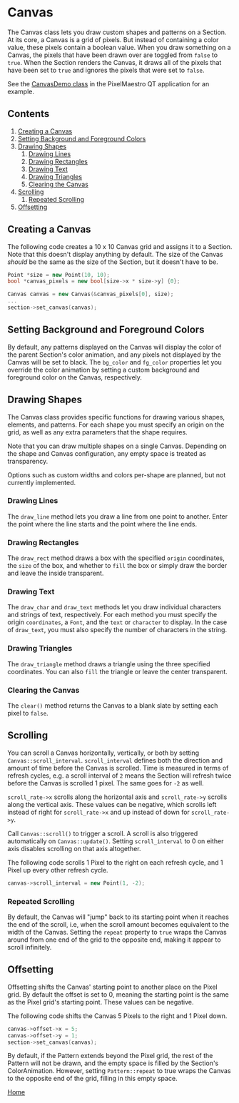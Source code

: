 # Canvas
The Canvas class lets you draw custom shapes and patterns on a Section. At its core, a Canvas is a grid of pixels. But instead of containing a color value, these pixels contain a boolean value. When you draw something on a Canvas, the pixels that have been drawn over are toggled from `false` to `true`. When the Section renders the Canvas, it draws all of the pixels that have been set to `true` and ignores the pixels that were set to `false`.

See the [CanvasDemo class](../gui/demo/canvasdemo.cpp) in the PixelMaestro QT application for an example.

## Contents
1. [Creating a Canvas](#creating-a-canvas)
2. [Setting Background and Foreground Colors](#setting-background-and-foreground-colors)
3. [Drawing Shapes](#drawing-shapes)
	1. [Drawing Lines](#drawing-lines)
	2. [Drawing Rectangles](#drawing-rectangles)
	3. [Drawing Text](#drawing-text)
	4. [Drawing Triangles](#drawing-triangles)
	5. [Clearing the Canvas](#clearing-the-canvas)
4. [Scrolling](#scrolling)
	1. [Repeated Scrolling](#repeated-scrolling)
5. [Offsetting](#offsetting)

## Creating a Canvas
The following code creates a 10 x 10 Canvas grid and assigns it to a Section. Note that this doesn't display anything by default. The size of the Canvas *should* be the same as the size of the Section, but it doesn't have to be.

```c++
Point *size = new Point(10, 10);
bool *canvas_pixels = new bool[size->x * size->y] {0};

Canvas canvas = new Canvas(&canvas_pixels[0], size);
...
section->set_canvas(canvas);
```

## Setting Background and Foreground Colors
By default, any patterns displayed on the Canvas will display the color of the parent Section's color animation, and any pixels not displayed by the Canvas will be set to black. The `bg_color` and `fg_color` properties let you override the color animation by setting a custom background and foreground color on the Canvas, respectively.

## Drawing Shapes
The Canvas class provides specific functions for drawing various shapes, elements, and patterns. For each shape you must specify an origin on the grid, as well as any extra parameters that the shape requires.

Note that you can draw multiple shapes on a single Canvas. Depending on the shape and Canvas configuration, any empty space is treated as transparency.

Options such as custom widths and colors per-shape are planned, but not currently implemented.

### Drawing Lines
The `draw_line` method lets you draw a line from one point to another. Enter the point where the line starts and the point where the line ends.

### Drawing Rectangles
The `draw_rect` method draws a box with the specified `origin` coordinates, the `size` of the box, and whether to `fill` the box or simply draw the border and leave the inside transparent.

### Drawing Text
The `draw_char` and `draw_text` methods let you draw individual characters and strings of text, respectively. For each method you must specify the origin `coordinates`, a `Font`, and the `text` or `character` to display. In the case of `draw_text`, you must also specify the number of characters in the string.

### Drawing Triangles
The `draw_triangle` method draws a triangle using the three specified coordinates. You can also `fill` the triangle or leave the center transparent.

### Clearing the Canvas
The `clear()` method returns the Canvas to a blank slate by setting each pixel to `false`.

## Scrolling
You can scroll a Canvas horizontally, vertically, or both by setting `Canvas::scroll_interval`. `scroll_interval` defines both the direction and amount of time before the Canvas is scrolled. Time is measured in terms of refresh cycles, e.g. a scroll interval of `2` means the Section will refresh twice before the Canvas is scrolled 1 pixel. The same goes for `-2` as well.

 `scroll_rate->x` scrolls along the horizontal axis and `scroll_rate->y` scrolls along the vertical axis. These values can be negative, which scrolls left instead of right for `scroll_rate->x` and up instead of down for `scroll_rate->y`.

Call `Canvas::scroll()` to trigger a scroll. A scroll is also triggered automatically on `Canvas::update()`. Setting `scroll_interval` to 0 on either axis disables scrolling on that axis altogether.

The following code scrolls 1 Pixel to the right on each refresh cycle, and 1 Pixel up every other refresh cycle.
```c++
canvas->scroll_interval = new Point(1, -2);
```

### Repeated Scrolling
By default, the Canvas will "jump" back to its starting point when it reaches the end of the scroll, i.e, when the scroll amount becomes equivalent to the width of the Canvas. Setting the `repeat` property to `true` wraps the Canvas around from one end of the grid to the opposite end, making it appear to scroll infinitely.

## Offsetting
Offsetting shifts the Canvas' starting point to another place on the Pixel grid. By default the offset is set to 0, meaning the starting point is the same as the Pixel grid's starting point. These values can be negative.

The following code shifts the Canvas 5 Pixels to the right and 1 Pixel down.
```c++
canvas->offset->x = 5;
canvas->offset->y = 1;
section->set_canvas(canvas);
```

By default, if the Pattern extends beyond the Pixel grid, the rest of the Pattern will not be drawn, and the empty space is filled by the Section's ColorAnimation. However, setting `Pattern::repeat` to true wraps the Canvas to the opposite end of the grid, filling in this empty space.

[Home](README.md)
